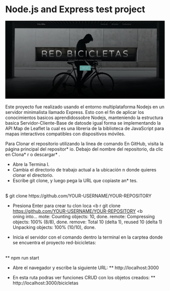 # Node.js and Express test project

![The console](https://github.com/juankarlos999/projecNodejs/blob/master/red-bicicletas/public/img/page_example.png)


Este proyecto fue realizado usando el entorno multiplataforma Nodejs en un servidor minimalista llamado Express. Esto con el fin de aplicar los conocimientos basicos 
aprendidossobre Nodejs, manteniendo la estructura basica Servidor-Cliente-Base de datosde igual forma se implementando la API Map de Leaflet la cual es una libreria de la biblioteca de JavaScript para mapas interactivos compatibles con dispositivos móviles.




Para Clonar el repositorio utilizando la línea de comando
En GitHub, visita la página principal del repositor* io.
Debajo del nombre del repositorio, da clic en Clona* r o descargar* .

* Abre la Termina l.
* Cambia el directorio de trabajo actual a la ubicación n donde quieres clonar el directorio.
* Escribe git clone, y luego pega la URL que copiaste an* tes.
<br>
  $ git clone https://github.com/YOUR-USERNAME/YOUR-REPOSITORY

* Presiona Enter para crear tu clon loca 
<b  r git clone https://github.com/YOUR-USERNAME/YOUR-REPOSITORY
<b  
  oning into...
  mote: Counting objects: 10, done.
  remote: Compressing objects: 100% (8/8), done.
  remove: Total 10 (delta 1), reused 10 (delta 1)
  Unpacking objects: 100% (10/10), done.

* Inicia el servidor con el comando dentro la terminal en la carptea donde se encuentra el proyecto red-bicicletas:
<br>
** npm run start
<br>

* Abre el navegador y escribe la siguiente URL:
** http://localhost:3000

* En esta ruta podras ver funciones CRUD con los objetos creados:
** http://localhost:3000/bicicletas
